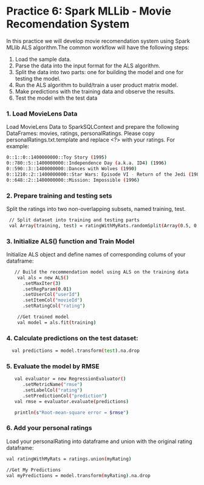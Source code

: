 # Practice 6: Spark MLLib - Movie Recomendation System

In this practice we will develop movie recomendation system using Spark MLlib ALS algorithm.The common workflow will have the following steps:
1. Load the sample data.
2. Parse the data into the input format for the ALS algorithm.
3. Split the data into two parts: one for building the model and one for testing the model.
4. Run the ALS algorithm to build/train a user product matrix model.
5. Make predictions with the training data and observe the results.
6. Test the model with the test data

### 1. Load MovieLens Data

Load MovieLens Data to SparkSQLContext and prepare the following DataFrames: movies, ratings, personalRatings.
Please copy personalRatings.txt.template and replace <?> with your ratings.
For example:
```sh
0::1::0::1400000000::Toy Story (1995)
0::780::5::1400000000::Independence Day (a.k.a. ID4) (1996)
0::590::3::1400000000::Dances with Wolves (1990)
0::1210::2::1400000000::Star Wars: Episode VI - Return of the Jedi (1983)
0::648::2::1400000000::Mission: Impossible (1996)
```
### 2. Prepare training and testing sets

Split the ratings into two non-overlapping subsets, named training, test.
```sh
 // Split dataset into training and testing parts
 val Array(training, test) = ratingWithMyRats.randomSplit(Array(0.5, 0.5))
```
### 3. Initialize ALS() function and Train Model
Initialize ALS object and define names of corresponding colums of your dataframe:
```sh
   // Build the recommendation model using ALS on the training data
    val als = new ALS()
      .setMaxIter(3)
      .setRegParam(0.01)
      .setUserCol("userId")
      .setItemCol("movieId")
      .setRatingCol("rating")

    //Get trained model
    val model = als.fit(training)
```
### 4. Calculate predictions on the test dataset:
```sh
  val predictions = model.transform(test).na.drop
```

### 5. Evaluate the model by RMSE

```sh
   val evaluator = new RegressionEvaluator()
      .setMetricName("rmse")
      .setLabelCol("rating")
      .setPredictionCol("prediction")
   val rmse = evaluator.evaluate(predictions)

   println(s"Root-mean-square error = $rmse")
```
### 6. Add your personal ratings
Load your personalRating into dataframe and union with the original rating dataframe:

```sh
val ratingWithMyRats = ratings.union(myRating)

//Get My Predictions
val myPredictions = model.transform(myRating).na.drop
```